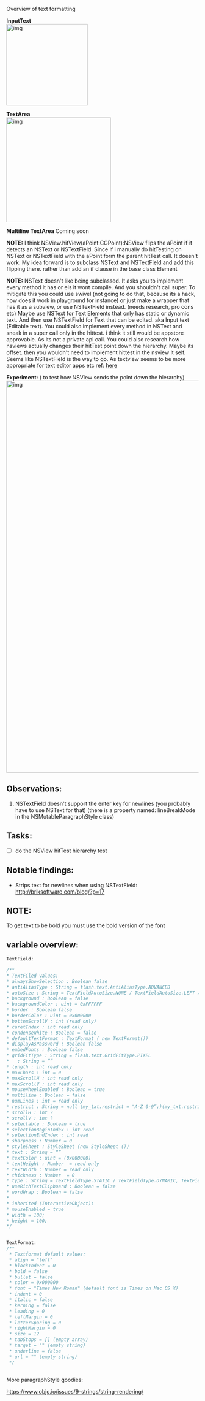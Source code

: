 Overview of text formatting <!--more--> 

**InputText**  
<img width="213" alt="img" src="https://dl.dropboxusercontent.com/u/2559476/Screen Shot 2016-02-08 at 20.35.48.png">

**TextArea**  
<img width="274" alt="img" src="https://dl.dropboxusercontent.com/u/2559476/Screen Shot 2016-02-08 at 19.55.06.png">

**Multiline TextArea**
Coming soon


**NOTE:** 
I think NSView.hitView(aPoint:CGPoint):NSView flips the aPoint if it detects an NSText or NSTextField. Since if i manually do hitTesting on NSText or NSTextField with the aPoint form the parent hitTest call. It doesn't work. My idea forward is to subclass NSText and NSTextField and add this flipping there. rather than add an if clause in the base class Element

**NOTE:**
NSText doesn't like being subclassed. It asks you to implement every method it has or els it wont compile. And you shouldn't call super. To mitigate this you could use swivel (not going to do that, because its a hack, how does it work in playground for instance) or just make a wrapper that has it as a subview, or use NSTextField instead. (needs research, pro cons etc) Maybe use NSText for Text Elements that only has static or dynamic text. And then use NSTextField for Text that can be edited. aka Input text (Editable text). You could also implement every method in NSText and sneak in a super call only in the hittest. i think it still would be appstore approvable. As its not a private api call. You could also research how nsviews actually changes their hitTest point down the hierarchy. Maybe its offset. then you wouldn't need to implement hittest in the nsview it self. Seems like NSTextField is the way to go. As textview seems to be more appropriate for text editor apps etc ref: [here](https://developer.apple.com/library/mac/documentation/TextFonts/Conceptual/CocoaTextArchitecture/TextFieldsAndViews/TextFieldsAndViews.html#//apple_ref/doc/uid/TP40009459-CH8-BBCFEBHA) 

**Experiment:** ( to test how NSView sends the point down the hierarchy)
<img width="1024" alt="img" src="https://dl.dropboxusercontent.com/u/2559476/My Ideas - 42323d2q.png">

## Observations:

1. NSTextField doesn't support the enter key for newlines (you probably have to use NSText for that) (there is a property named: lineBreakMode in the NSMutableParagraphStyle class)

## Tasks:
- [ ] do the NSView hitTest hierarchy test


## Notable findings:
- Strips text for newlines when using NSTextField: http://briksoftware.com/blog/?p=17

## NOTE:

To get text to be bold you must use the bold version of the font

## variable overview:  

```swift
TextField:

/**
* TextFiled values:
* alwaysShowSelection : Boolean false
* antiAliasType : String = flash.text.AntiAliasType.ADVANCED
* autoSize : String = TextFieldAutoSize.NONE / TextFieldAutoSize.LEFT / TextFieldAutoSize.RIGHT / TextFieldAutoSize.CENTER ,left,right,none,center
* background : Boolean = false
* backgroundColor : uint = 0xFFFFFF
* border : Boolean false
* borderColor : uint = 0x000000
* bottomScrollV : int (read only)
* caretIndex : int read only
* condenseWhite : Boolean = false
* defaultTextFormat : TextFormat ( new TextFormat())
* displayAsPassword : Boolean false
* embedFonts : Boolean false 
* gridFitType : String = flash.text.GridFitType.PIXEL
*   : String = “”
* length : int read only
* maxChars : int = 0
* maxScrollH : int read only
* maxScrollV : int read only
* mouseWheelEnabled : Boolean = true
* multiline : Boolean = false
* numLines : int = read only
* restrict : String = null (my_txt.restrict = "A-Z 0-9”;)(my_txt.restrict = "^a-z";) (see adobe doc for more restricts)
* scrollH : int ?
* scrollV : int ?
* selectable : Boolean = true
* selectionBeginIndex : int read
* selectionEndIndex : int read
* sharpness : Number = 0
* styleSheet : StyleSheet (new StyleSheet ())
* text : String = “”
* textColor : uint = (0x000000)
* textHeight : Number  = read only
* textWidth : Number = read only
* thickness : Number  = 0
* type : String = TextFieldType.STATIC / TextFieldType.DYNAMIC, TextFieldType.INPUT / dynamic, input, static
* useRichTextClipboard : Boolean = false
* wordWrap : Boolean = false
* 
* inherited (InteractiveObject):
* mouseEnabled = true
* width = 100;
* height = 100;
*/


TextFormat:
/**
 * Textformat default values:
 * align = "left"
 * blockIndent = 0
 * bold = false
 * bullet = false
 * color = 0x000000
 * font = "Times New Roman" (default font is Times on Mac OS X)
 * indent = 0
 * italic = false
 * kerning = false
 * leading = 0
 * leftMargin = 0
 * letterSpacing = 0
 * rightMargin = 0
 * size = 12
 * tabStops = [] (empty array)
 * target = "" (empty string)
 * underline = false
 * url = "" (empty string)
 */
 
```


More paragraphStyle goodies: 

https://www.objc.io/issues/9-strings/string-rendering/